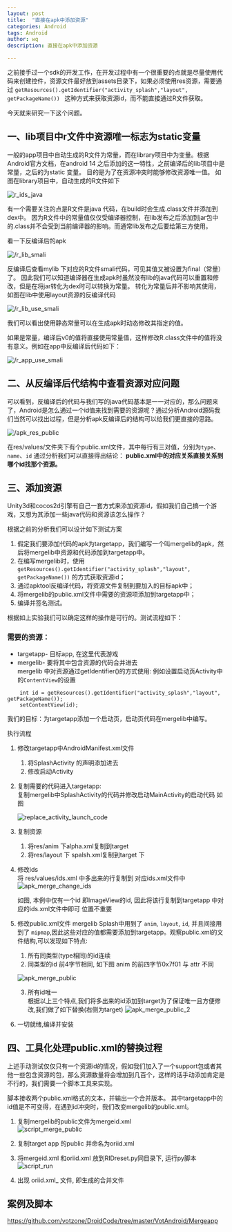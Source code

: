 ```yaml
---
layout: post
title:  "直接在apk中添加资源"
categories: Android
tags: Android
author: wq
description: 直接在apk中添加资源

---
```

之前接手过一个sdk的开发工作，在开发过程中有一个很重要的点就是尽量使用代码来创建控件，资源文件最好放到assets目录下，如果必须使用res资源，需要通过 `getResources().getIdentifier("activity_splash","layout", getPackageName()) ` 这种方式来获取资源id，而不能直接通过R文件获取。

今天就来研究一下这个问题。

## 一、lib项目中r文件中资源唯一标志为static变量

一般的app项目中自动生成的R文件为常量，而在library项目中为变量。根据Android官方文档，在android 14 之后添加的这一特性，之前编译后的lib项目中是常量，之后的为static 变量。 目的是为了在资源冲突时能够修改资源唯一值。 如图在library项目中，自动生成的R文件如下

![r_ids_java](assets/r_ids_java.png)

有一个需要关注的点是R文件是java 代码，在build时会生成.class文件并添加到dex中。
因为R文件中的常量值仅仅受编译器控制，在lib发布之后添加到jar包中的.class并不会受到当前编译器的影响。而通常lib发布之后要给第三方使用。

看一下反编译后的apk

![/r_lib_smali](assets/r_lib_smali.png)


反编译后查看mylib 下对应的R文件smali代码，可见其值又被设置为final（常量）了。
因此我们可以知道编译器在生成apk时虽然没有lib的java代码可以重置和修改，但是在将jar转化为dex时可以转换为常量。
转化为常量后并不影响其使用， 如图在lib中使用layout资源的反编译代码

![/r_lib_use_smali](assets/r_lib_use_smali.png)

我们可以看出使用静态常量可以在生成apk时动态修改其指定的值。

如果是常量，编译后v0的值将直接使用常量值，这样修改R.class文件中的值将没有意义。例如在app中反编译后代码如下：

![/r_app_use_smali](assets/r_app_use_smali.png)

## 二、从反编译后代结构中查看资源对应问题
可以看到，反编译后的代码与我们写的java代码基本是一一对应的，那么问题来了，Android是怎么通过一个id值来找到需要的资源呢？通过分析Android源码我们当然可以找出过程，但是分析apk反编译后的结构可以给我们更直接的思路。

![/apk_res_public](assets/apk_res_public.png)

在res/values/文件夹下有个public.xml文件，其中每行有三对值，分别为`type`、`name`、`id`
通过分析我们可以直接得出结论：
**public.xml中的对应关系直接关系到哪个id找那个资源。**

## 三、添加资源
Unity3d和cocos2d引擎有自己一套方式来添加资源id，假如我们自己搞一个游戏，又想为其添加一些java代码和资源该怎么操作？

根据之前的分析我们可以设计如下测试方案

1. 假定我们要添加代码的apk为targetapp，我们编写一个叫mergelib的apk，然后将mergelib中资源和代码添加到targetapp中。
2. 在编写mergelib时，使用 `getResources().getIdentifier("activity_splash","layout", getPackageName())`  的方式获取资源id；
3. 通过apktool反编译代码，将资源文件复制到要加入的目标apk中；
4. 将mergelib的public.xml文件中需要的资源项添加到targetapp中；
5. 编译并签名测试。

根据如上实验我们可以确定这样的操作是可行的。测试流程如下：

### 需要的资源：
- targetapp- 目标app, 在这里代表游戏
- mergelib- 要将其中包含资源的代码合并进去  
	mergelib 中对资源通过getIdentifier()的方式使用:
	例如设置启动页Activity中的`ContentView`的设置

```
	int id = getResources().getIdentifier("activity_splash","layout", getPackageName());
    setContentView(id);
```

我们的目标：为targetapp添加一个启动页，启动页代码在mergelib中编写。

执行流程   

1. 修改targetapp中AndroidManifest.xml文件   
	1) 将SplashActivity 的声明添加进去   
	2) 修改启动Activity
	
2. 复制需要的代码进入targetapp:   
	复制mergelib中SplashActivity的代码并修改启动MainActivity的启动代码 如图
	
	![replace_activity_launch_code](assets/replace_activity_launch_code.png)
	
3. 复制资源  
	1) 将res/anim 下alpha.xml复制到target  
	2) 将res/layout 下 spalsh.xml复制到target 下

4. 修改ids   
	将 res/values/ids.xml 中多出来的行复制到 对应ids.xml文件中
	![apk_merge_change_ids](assets/apk_merge_change_ids.png)

	如图, 本例中仅有一个id 即ImageView的id, 因此将该行复制到targetapp 中对应的ids.xml文件中即可
位置不重要

5. 修改public.xml文件
mergelib Splash中用到了 `anim`, `layout`, `id`, 并且间接用到了 `mipmap`,因此这些对应的值都需要添加到targetapp。观察public.xml的文件结构,可以发现如下特点:   
	1) 所有同类型(type相同)的id连续   
	2) 同类型的id 前4字节相同, 如下图 anim 的前四字节0x7f01 与 attr 不同   
	
	![apk_merge_public](assets/apk_merge_public.png)

	 3) 所有id唯一   
	根据以上三个特点,我们将多出来的id添加到target为了保证唯一且方便修改,我们做了如下替换(右侧为target)
	![apk_merge_public_2](assets/apk_merge_public_2.png)
6. 一切就绪,编译并安装

## 四、工具化处理public.xml的替换过程
上述手动测试仅仅只有一个资源id的情况，假如我们加入了一个support包或者其他一些包含资源的包，那么资源数量将会增加到几百个，这样的话手动添加肯定是不行的，我们需要一个脚本工具来实现。

脚本接收两个public.xml格式的文本，并输出一个合并版本。
其中targetapp中的id值是不可变得，在遇到id冲突时，我们改变mergelib的public.xml。

1) 复制mergelib的public文件为mergeid.xml   
![script_merge_public](assets/script_merge_public.png)

2) 复制target app 的public 并命名为oriid.xml  
3) 将mergeid.xml 和oriid.xml 放到RIDreset.py同目录下, 运行py脚本
![script_run](assets/script_run.png)

4) 出现 oriid.xml_ 文件, 即生成的合并文件

## 案例及脚本 
https://github.com/votzone/DroidCode/tree/master/VotAndroid/Mergeapp
